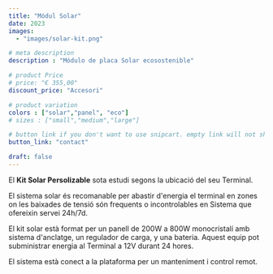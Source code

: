 ```yaml
---
title: "Módul Solar"
date: 2023
images: 
  - "images/solar-kit.png"

# meta description
description : "Módulo de placa Solar ecosostenible"

# product Price
# price: "€ 355,00"
discount_price: "Accesori"

# product variation
colors : ["solar","panel", "eco"]
# sizes : ["small","medium","large"]

# button link if you don't want to use snipcart. empty link will not show button
button_link: "contact"

draft: false
---
```


El **Kit Solar Persolizable** sota estudi segons la ubicació del seu Terminal.

El sistema solar és recomanable per abastir d'energia el terminal en zones on les baixades de tensió són frequents o incontrolables en Sistema que ofereixin servei 24h/7d. 

El kit solar està format per un panell de 200W a 800W monocristalí amb sistema d'anclatge, un regulador de carga, y una bateria. Aquest equip pot subministrar energia al Terminal a 12V durant 24 hores.

El sistema està conect a la plataforma per un manteniment i control remot.